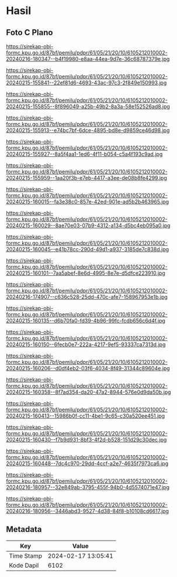 # Hasil

## Foto C Plano

https://sirekap-obj-formc.kpu.go.id/87bf/pemilu/pdpr/61/05/21/20/10/6105212010002-20240216-180347--b4f19980-e8aa-44ea-9d7e-36c68787379e.jpg

https://sirekap-obj-formc.kpu.go.id/87bf/pemilu/pdpr/61/05/21/20/10/6105212010002-20240215-155841--22ef81d6-4693-43ac-97c3-2f849e150993.jpg

https://sirekap-obj-formc.kpu.go.id/87bf/pemilu/pdpr/61/05/21/20/10/6105212010002-20240215-155855--8f896049-a25b-49b2-8a3a-58e152526ad8.jpg

https://sirekap-obj-formc.kpu.go.id/87bf/pemilu/pdpr/61/05/21/20/10/6105212010002-20240215-155913--e74bc7bf-6dce-4895-bd8e-d9859ce46d98.jpg

https://sirekap-obj-formc.kpu.go.id/87bf/pemilu/pdpr/61/05/21/20/10/6105212010002-20240215-155927--8a5f4aa1-1ed6-4f11-b054-c5a4f193c9ad.jpg

https://sirekap-obj-formc.kpu.go.id/87bf/pemilu/pdpr/61/05/21/20/10/6105212010002-20240215-155959--1aa20f3b-e7eb-4417-a3ee-de08b8fe4299.jpg

https://sirekap-obj-formc.kpu.go.id/87bf/pemilu/pdpr/61/05/21/20/10/6105212010002-20240215-160015--fa3e38c0-857e-42ed-901e-ad5b2b463965.jpg

https://sirekap-obj-formc.kpu.go.id/87bf/pemilu/pdpr/61/05/21/20/10/6105212010002-20240215-160029--8ae70e03-07b9-4312-a134-d5bc4eb095a0.jpg

https://sirekap-obj-formc.kpu.go.id/87bf/pemilu/pdpr/61/05/21/20/10/6105212010002-20240215-160045--e41b78cc-290d-49d1-a937-3185de7c838d.jpg

https://sirekap-obj-formc.kpu.go.id/87bf/pemilu/pdpr/61/05/21/20/10/6105212010002-20240215-160101--7aa5abef-8e6d-4995-8e7e-d5dfce223910.jpg

https://sirekap-obj-formc.kpu.go.id/87bf/pemilu/pdpr/61/05/21/20/10/6105212010002-20240216-174907--c636c528-25dd-470c-afe7-158967953e1b.jpg

https://sirekap-obj-formc.kpu.go.id/87bf/pemilu/pdpr/61/05/21/20/10/6105212010002-20240215-160135--d6b70fa0-fd39-4b96-99fc-fcdb656c6d4f.jpg

https://sirekap-obj-formc.kpu.go.id/87bf/pemilu/pdpr/61/05/21/20/10/6105212010002-20240215-160150--6fecb0e7-222a-4217-9ef5-93337ca7313d.jpg

https://sirekap-obj-formc.kpu.go.id/87bf/pemilu/pdpr/61/05/21/20/10/6105212010002-20240215-160206--d0df4eb2-03f6-4034-8f49-31344c89604e.jpg

https://sirekap-obj-formc.kpu.go.id/87bf/pemilu/pdpr/61/05/21/20/10/6105212010002-20240215-160358--8f7ad354-da20-47a2-8944-576e0d9da50b.jpg

https://sirekap-obj-formc.kpu.go.id/87bf/pemilu/pdpr/61/05/21/20/10/6105212010002-20240215-160413--15986b0f-cc11-4be1-9c65-c30a520ee451.jpg

https://sirekap-obj-formc.kpu.go.id/87bf/pemilu/pdpr/61/05/21/20/10/6105212010002-20240215-160430--f7b9d931-8bf3-4f2d-b528-151d29c30dec.jpg

https://sirekap-obj-formc.kpu.go.id/87bf/pemilu/pdpr/61/05/21/20/10/6105212010002-20240215-160448--7dc4c970-29dd-4ccf-a2e7-4635f7973ca6.jpg

https://sirekap-obj-formc.kpu.go.id/87bf/pemilu/pdpr/61/05/21/20/10/6105212010002-20240216-180957--32e849ab-3795-455f-94b0-4d5574071e47.jpg

https://sirekap-obj-formc.kpu.go.id/87bf/pemilu/pdpr/61/05/21/20/10/6105212010002-20240216-180956--3446abd3-9527-4d38-84f8-b10108cd6617.jpg


## Metadata

| Key        | Value               |
| ---------- | ------------------- |
| Time Stamp | 2024-02-17 13:05:41 |
| Kode Dapil | 6102                |



